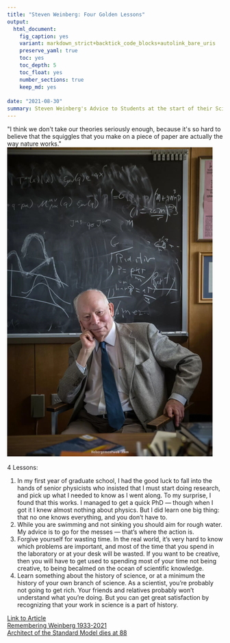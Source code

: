 ```yaml
---
title: "Steven Weinberg: Four Golden Lessons"
output: 
  html_document:
    fig_caption: yes
    variant: markdown_strict+backtick_code_blocks+autolink_bare_uris
    preserve_yaml: true
    toc: yes
    toc_depth: 5
    toc_float: yes
    number_sections: true
    keep_md: yes
    
date: "2021-08-30"
summary: Steven Weinberg's Advice to Students at the start of their Scientific Careers 
---
```

"I think we don't take our theories seriously enough, because it's so hard to believe that the squiggles that you make on a piece of paper are actually the way nature works."
![Steven Weinberg 1933-2021](./weinberg.png)

4 Lessons:

1. In  my  first  year  of graduate school, I  had  the  good  luck  to  fall  into  the hands of senior physicists who insisted that  I  must  start doing  research, and  pick  up  what  I  needed to  know  as  I  went  along.  To  my  surprise, I  found  that  this works. I  managed  to  get  a  quick  PhD  — though when I got it I knew almost nothing about physics. But I did learn one big thing: that  no  one  knows  everything, and you don’t have to.
2. While you are swimming and not sinking you should  aim  for  rough  water. My advice is to go for the messes —  that’s where the action is. 	
3. Forgive  yourself for wasting  time. In  the  real world, it’s very hard to know which problems are important, and most of the time that you spend in the laboratory or at your desk will be wasted. If you want  to be creative, then you will have to get used to  spending  most  of your  time  not  being   creative, to being becalmed on the ocean of scientific knowledge.
4.  Learn something about the history of science, or at a minimum the history of your own  branch  of science. As  a  scientist, you’re  probably  not going to get rich. Your friends and relatives probably won’t understand what you’re doing. But  you  can  get  great satisfaction by recognizing that your work in science is a part of history.

[Link to Article](https://www.nature.com/articles/426389a.pdf)      
[Remembering Weinberg 1933-2021](https://physicsworld.com/a/steven-weinberg-probably-the-greatest-theorist-of-his-age/)       
[Architect of the Standard Model dies at 88](https://www.aps.org/publications/apsnews/updates/weinberg-obit.cfm)        
